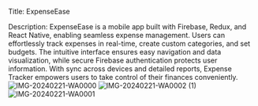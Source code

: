 Title: ExpenseEase

Description:
ExpenseEase is a mobile app built with Firebase, Redux, and React Native, enabling seamless expense management. 
Users can effortlessly track expenses in real-time, create custom categories, and set budgets.
The intuitive interface ensures easy navigation and data visualization, 
while secure Firebase authentication protects user information. With sync across devices and detailed reports,
Expense Tracker empowers users to take control of their finances conveniently.
![IMG-20240221-WA0000](https://github.com/JosephGMkonda/EaseExpense/assets/105700208/d4863939-ff5b-497b-8f5b-a5bfb3736506)
![IMG-20240221-WA0002 (1)](https://github.com/JosephGMkonda/EaseExpense/assets/105700208/1cd63cba-648b-4c3d-a4b0-ab7e933d6e51)
![IMG-20240221-WA0001](https://github.com/JosephGMkonda/EaseExpense/assets/105700208/8cbf4c85-5504-4f30-8e04-ebb9762784d6)
